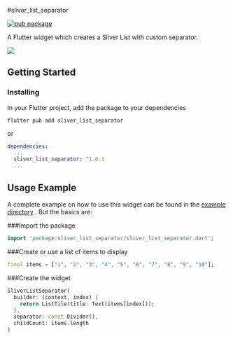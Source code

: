 #sliver_list_separator

[![pub package](https://img.shields.io/pub/v/sliver_list_separator.svg)](https://pub.dev/packages/sliver_list_separator)

A Flutter widget which creates a Sliver List with custom separator.

![](https://raw.githubusercontent.com/Flerma98/flutter_sliver_list_separator/master/readme_assets/example.gif)

## Getting Started

### Installing

In your Flutter project, add the package to your dependencies

`flutter pub add sliver_list_separator`

or

```yml
dependencies:
  ...
  sliver_list_separator: ^1.0.1
  ...
```

## Usage Example

A complete example on how to use this widget can be found in
the [example directory](https://github.com/Flerma98/flutter_sliver_list_separator/tree/master/example)
. But the basics are:

###Import the package

```dart
import 'package:sliver_list_separator/sliver_list_separator.dart';
```

###Create or use a list of items to display

```dart
final items = ["1", "2", "3", "4", "5", "6", "7", "8", "9", "10"];
```

###Create the widget

```dart
SliverListSeparator(
  builder: (context, index) {
    return ListTile(title: Text(items[index]));
  },
  separator: const Divider(),
  childCount: items.length
)
```
